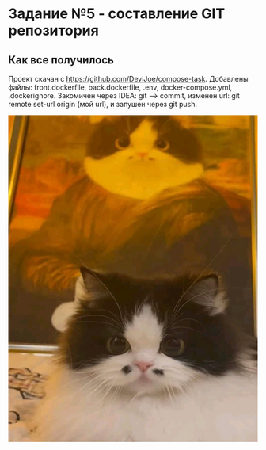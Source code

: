 # Задание №5 - составление GIT репозитория 

## Как все получилось
Проект скачан с https://github.com/DeviJoe/compose-task. Добавлены файлы: front.dockerfile, back.dockerfile, .env, docker-compose.yml, .dockerignore. Закомичен через IDEA: git --> commit, изменен url: git remote set-url origin (мой url), и запушен через git push.

![alt text](/x9SsHPeAl2s.jpg "Просто для вида")
